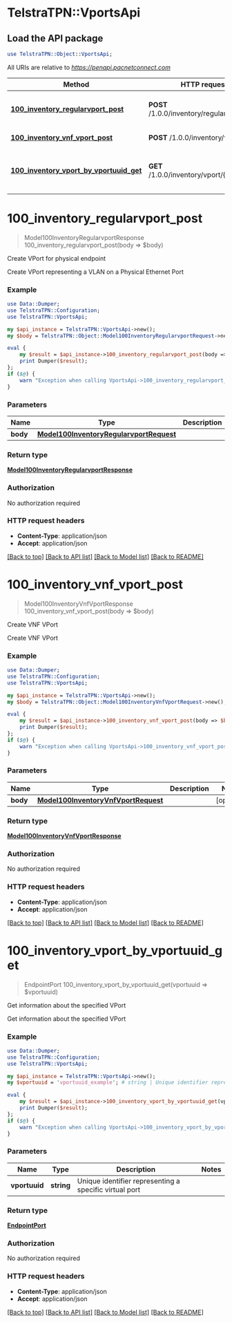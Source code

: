 # TelstraTPN::VportsApi

## Load the API package
```perl
use TelstraTPN::Object::VportsApi;
```

All URIs are relative to *https://penapi.pacnetconnect.com*

Method | HTTP request | Description
------------- | ------------- | -------------
[**100_inventory_regularvport_post**](VportsApi.md#100_inventory_regularvport_post) | **POST** /1.0.0/inventory/regularvport | Create VPort for physical endpoint
[**100_inventory_vnf_vport_post**](VportsApi.md#100_inventory_vnf_vport_post) | **POST** /1.0.0/inventory/vnf/vport | Create VNF VPort
[**100_inventory_vport_by_vportuuid_get**](VportsApi.md#100_inventory_vport_by_vportuuid_get) | **GET** /1.0.0/inventory/vport/{vportuuid} | Get information about the specified VPort


# **100_inventory_regularvport_post**
> Model100InventoryRegularvportResponse 100_inventory_regularvport_post(body => $body)

Create VPort for physical endpoint

Create VPort representing a VLAN on a Physical Ethernet Port

### Example 
```perl
use Data::Dumper;
use TelstraTPN::Configuration;
use TelstraTPN::VportsApi;

my $api_instance = TelstraTPN::VportsApi->new();
my $body = TelstraTPN::Object::Model100InventoryRegularvportRequest->new(); # Model100InventoryRegularvportRequest | 

eval { 
    my $result = $api_instance->100_inventory_regularvport_post(body => $body);
    print Dumper($result);
};
if ($@) {
    warn "Exception when calling VportsApi->100_inventory_regularvport_post: $@\n";
}
```

### Parameters

Name | Type | Description  | Notes
------------- | ------------- | ------------- | -------------
 **body** | [**Model100InventoryRegularvportRequest**](Model100InventoryRegularvportRequest.md)|  | [optional] 

### Return type

[**Model100InventoryRegularvportResponse**](Model100InventoryRegularvportResponse.md)

### Authorization

No authorization required

### HTTP request headers

 - **Content-Type**: application/json
 - **Accept**: application/json

[[Back to top]](#) [[Back to API list]](../README.md#documentation-for-api-endpoints) [[Back to Model list]](../README.md#documentation-for-models) [[Back to README]](../README.md)

# **100_inventory_vnf_vport_post**
> Model100InventoryVnfVportResponse 100_inventory_vnf_vport_post(body => $body)

Create VNF VPort

Create VNF VPort

### Example 
```perl
use Data::Dumper;
use TelstraTPN::Configuration;
use TelstraTPN::VportsApi;

my $api_instance = TelstraTPN::VportsApi->new();
my $body = TelstraTPN::Object::Model100InventoryVnfVportRequest->new(); # Model100InventoryVnfVportRequest | 

eval { 
    my $result = $api_instance->100_inventory_vnf_vport_post(body => $body);
    print Dumper($result);
};
if ($@) {
    warn "Exception when calling VportsApi->100_inventory_vnf_vport_post: $@\n";
}
```

### Parameters

Name | Type | Description  | Notes
------------- | ------------- | ------------- | -------------
 **body** | [**Model100InventoryVnfVportRequest**](Model100InventoryVnfVportRequest.md)|  | [optional] 

### Return type

[**Model100InventoryVnfVportResponse**](Model100InventoryVnfVportResponse.md)

### Authorization

No authorization required

### HTTP request headers

 - **Content-Type**: application/json
 - **Accept**: application/json

[[Back to top]](#) [[Back to API list]](../README.md#documentation-for-api-endpoints) [[Back to Model list]](../README.md#documentation-for-models) [[Back to README]](../README.md)

# **100_inventory_vport_by_vportuuid_get**
> EndpointPort 100_inventory_vport_by_vportuuid_get(vportuuid => $vportuuid)

Get information about the specified VPort

Get information about the specified VPort

### Example 
```perl
use Data::Dumper;
use TelstraTPN::Configuration;
use TelstraTPN::VportsApi;

my $api_instance = TelstraTPN::VportsApi->new();
my $vportuuid = 'vportuuid_example'; # string | Unique identifier representing a specific virtual port

eval { 
    my $result = $api_instance->100_inventory_vport_by_vportuuid_get(vportuuid => $vportuuid);
    print Dumper($result);
};
if ($@) {
    warn "Exception when calling VportsApi->100_inventory_vport_by_vportuuid_get: $@\n";
}
```

### Parameters

Name | Type | Description  | Notes
------------- | ------------- | ------------- | -------------
 **vportuuid** | **string**| Unique identifier representing a specific virtual port | 

### Return type

[**EndpointPort**](EndpointPort.md)

### Authorization

No authorization required

### HTTP request headers

 - **Content-Type**: application/json
 - **Accept**: application/json

[[Back to top]](#) [[Back to API list]](../README.md#documentation-for-api-endpoints) [[Back to Model list]](../README.md#documentation-for-models) [[Back to README]](../README.md)

